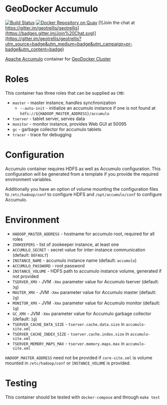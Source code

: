 # GeoDocker Accumulo

[![Build Status](https://api.travis-ci.org/geodocker/geodocker-accumulo.svg)](http://travis-ci.org/geodocker/geodocker-accumulo)
[![Docker Repository on Quay](https://quay.io/repository/geodocker/base/status "Docker Repository on Quay")](https://quay.io/repository/geodocker/accumulo)
[![Join the chat at https://gitter.im/geotrellis/geotrellis](https://badges.gitter.im/Join%20Chat.svg)](https://gitter.im/geotrellis/geotrellis?utm_source=badge&utm_medium=badge&utm_campaign=pr-badge&utm_content=badge)

[Apache Accumulo](https://accumulo.apache.org/) container for [GeoDocker Cluster](https://github.com/geodocker/geodocker)

# Roles
This container has three roles that can be supplied as `CMD`:

  - `master` - master instance, handles synchronization
    - `--auto-init` - initialize an accumulo instance if one is not found at `hdfs://${HADOOP_MASTER_ADDRESS}/accumulo`
  - `tserver` - tablet server, serves data
  - `monitor` - monitor instance, provides Web GUI at 50095
  - `gc` - garbage collector for accumulo tablets
  - `tracer` - trace for debugging

# Configuration

Accumulo container requires HDFS as well as Accumulo configuration. This configuration will be generated from a template if you provide the required environment variables.

Additionally you have an option of volume mounting the configuration files to `/etc/hadoop/conf` to configure HDFS and `/opt/accumulo/conf` to configure Accumulo.

# Environment
  - `HADOOP_MASTER_ADDRESS` - hostname for accumulo root, required for all roles
  - `ZOOKEEPERS` - list of zookeeper instance, at least one
  - `ACCUMULO_SECRET` - secret value for inter-instance communication (default: `DEFAULT`)
  - `INSTANCE_NAME` - accumulo instance name (default: `accumulo`)
  - `ACCUMULO_PASSWORD` - root password
  - `INSTANCE_VOLUME` - HDFS path to accumulo instance volume, generated if not provided
  - `TSERVER_XMX` - JVM `-Xmx` parameter value for Accumulo tserver (default: `3g`)
  - `MASTER_XMX` - JVM `-Xmx` parameter value for Accumulo master (default: `2g`)
  - `MONITOR_XMX` - JVM `-Xmx` parameter value for Accumulo monitor (default: `1g`)
  - `GC_XMX` - JVM `-Xmx` parameter value for Accumulo garbage collector (default: `1g`)
  - `TSERVER_CACHE_DATA_SIZE` - `tserver.cache.data.size` in `accumulo-site.xml`
  - `TSERVER_CACHE_INDEX_SIZE` - `tserver.cache.index.size` in `accumulo-site.xml`
  - `TSERVER_MEMORY_MAPS_MAX` - `tserver.memory.maps.max` in `accumulo-site.xml`

`HADOOP_MASTER_ADDRESS` need not be provided if `core-site.xml` is volume mounted in `/etc/hadoop/conf` or `INSTANCE_VOLUME` is provided.

# Testing
This container should be tested with `docker-compose` and through `make test`
